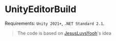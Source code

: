 # UnityEditorBuild

Requirements: `Unity 2021+`, `.NET Standard 2.1`.

> The code is based on [JesusLuvsYooh](https://github.com/JesusLuvsYooh/BuildStripper)'s idea
